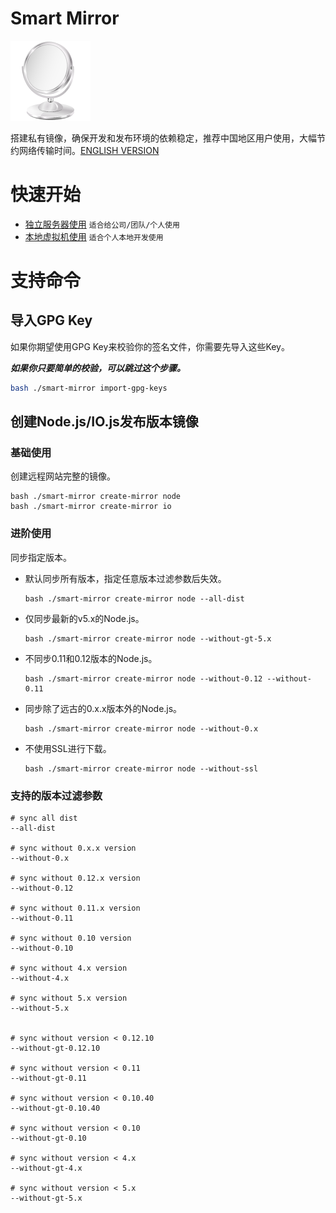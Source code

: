 # Smart Mirror

![I'm a Mirror!](./assets/mirror.png)

搭建私有镜像，确保开发和发布环境的依赖稳定，推荐中国地区用户使用，大幅节约网络传输时间。[ENGLISH VERSION](./doc/readme-en.md)

# 快速开始

- [独立服务器使用](./docs/standalone-server.md) `适合给公司/团队/个人使用`
- [本地虚拟机使用](./docs/local-virtual-machine.md) `适合个人本地开发使用`

# 支持命令

## 导入GPG Key

如果你期望使用GPG Key来校验你的签名文件，你需要先导入这些Key。

___如果你只要简单的校验，可以跳过这个步骤。___

```bash
bash ./smart-mirror import-gpg-keys
```

## 创建Node.js/IO.js发布版本镜像

### 基础使用

创建远程网站完整的镜像。

```
bash ./smart-mirror create-mirror node
bash ./smart-mirror create-mirror io
```

### 进阶使用

同步指定版本。

- 默认同步所有版本，指定任意版本过滤参数后失效。

    ```
    bash ./smart-mirror create-mirror node --all-dist
    ```

- 仅同步最新的v5.x的Node.js。

    ```
    bash ./smart-mirror create-mirror node --without-gt-5.x
    ```

- 不同步0.11和0.12版本的Node.js。

    ```
    bash ./smart-mirror create-mirror node --without-0.12 --without-0.11
    ```

- 同步除了远古的0.x.x版本外的Node.js。

    ```
    bash ./smart-mirror create-mirror node --without-0.x
    ```

- 不使用SSL进行下载。

    ```
    bash ./smart-mirror create-mirror node --without-ssl
    ```



### 支持的版本过滤参数

```
# sync all dist
--all-dist

# sync without 0.x.x version
--without-0.x

# sync without 0.12.x version
--without-0.12

# sync without 0.11.x version
--without-0.11

# sync without 0.10 version
--without-0.10

# sync without 4.x version
--without-4.x

# sync without 5.x version
--without-5.x


# sync without version < 0.12.10
--without-gt-0.12.10

# sync without version < 0.11
--without-gt-0.11

# sync without version < 0.10.40
--without-gt-0.10.40

# sync without version < 0.10
--without-gt-0.10

# sync without version < 4.x
--without-gt-4.x

# sync without version < 5.x
--without-gt-5.x

```